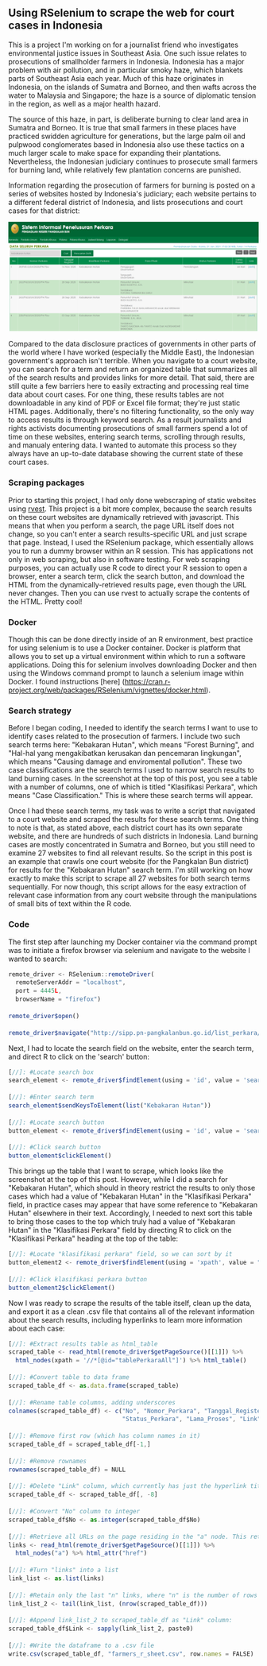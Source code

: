 ## Using RSelenium to scrape the web for court cases in Indonesia

This is a project I'm working on for a journalist friend who investigates environmental justice issues in Southeast Asia. One such issue relates to prosecutions of smallholder farmers in Indonesia. Indonesia has a major problem with air pollution, and in particular smoky haze, which blankets parts of Southeast Asia each year. Much of this haze originates in Indonesia, on the islands of Sumatra and Borneo, and then wafts across the water to Malaysia and Singapore; the haze is a source of diplomatic tension in the region, as well as a major health hazard.

The source of this haze, in part, is deliberate burning to clear land area in Sumatra and Borneo. It is true that small farmers in these places have practiced swidden agriculture for generations, but the large palm oil and pulpwood conglomerates based in Indonesia also use these tactics on a much larger scale to make space for expanding their plantations. Nevertheless, the Indonesian judiciary continues to prosecute small farmers for burning land, while relatively few plantation concerns are punished.

Information regarding the prosecution of farmers for burning is posted on a series of websites hosted by Indonesia's judiciary; each website pertains to a different federal district of Indonesia, and lists prosecutions and court cases for that district:

<img src="images/indon_search_screenshot.png?raw=true"/>

Compared to the data disclosure practices of governments in other parts of the world where I have worked (especially the Middle East), the Indonesian government's approach isn't terrible. When you navigate to a court website, you can search for a term and return an organized table that summarizes all of the search results and provides links for more detail. That said, there are still quite a few barriers here to easily extracting and processing real time data about court cases. For one thing, these results tables are not downloadable in any kind of PDF or Excel file format; they're just static HTML pages. Additionally, there's no filtering functionality, so the only way to access results is through keyword search. As a result journalists and rights activists documenting prosecutions of small farmers spend a lot of time on these websites, entering search terms, scrolling through results, and manualy entering data. I wanted to automate this process so they always have an up-to-date database showing the current state of these court cases.

### Scraping packages

Prior to starting this project, I had only done webscraping of static websites using [rvest](https://benjspitler.github.io/ksa_scraper). This project is a bit more complex, because the search results on these court websites are dynamically retrieved with javascript. This means that when you perform a search, the page URL itself does not change, so you can't enter a search results-specific URL and just scrape that page. Instead, I used the RSelenium package, which essentially allows you to run a dummy browser within an R session. This has applications not only in web scraping, but also in software testing. For web scraping purposes, you can actually use R code to direct your R session to open a browser, enter a search term, click the search button, and download the HTML from the dynamically-retrieved results page, even though the URL never changes. Then you can use rvest to actually scrape the contents of the HTML. Pretty cool!

### Docker

Though this can be done directly inside of an R environment, best practice for using selenium is to use a Docker container. Docker is platform that allows you to set up a virtual environment within which to run a software applications. Doing this for selenium involves downloading Docker and then using the Windows command prompt to launch a selenium image within Docker. I found instructions [here] (https://cran.r-project.org/web/packages/RSelenium/vignettes/docker.html). 

### Search strategy

Before I began coding, I needed to identify the search terms I want to use to identify cases related to the prosecution of farmers. I include two such search terms here: "Kebakaran Hutan", which means "Forest Burning", and "Hal-hal yang mengakibatkan kerusakan dan pencemaran lingkungan", which means "Causing damage and enviromental pollution". These two case classifications are the search terms I used to narrow search results to land burning cases. In the screenshot at the top of this post, you see a table with a number of columns, one of which is titled "Klasifikasi Perkara", which means "Case Classification." This is where these search terms will appear.

Once I had these search terms, my task was to write a script that navigated to a court website and scraped the results for these search terms. One thing to note is that, as stated above, each district court has its own separate website, and there are hundreds of such districts in Indonesia. Land burning cases are mostly concentrated in Sumatra and Borneo, but you still need to examine 27 websites to find all relevant results. So the script in this post is an example that crawls one court website (for the Pangkalan Bun district) for results for the "Kebakaran Hutan" search term. I'm still working on how exactly to make this script to scrape all 27 websites for both search terms sequentially. For now though, this script allows for the easy extraction of relevant case information from any court website through the manipulations of small bits of text within the R code.

### Code

The first step after launching my Docker container via the command prompt was to initiate a firefox browser via selenium and navigate to the website I wanted to search:

```javascript
remote_driver <- RSelenium::remoteDriver(
  remoteServerAddr = "localhost",
  port = 4445L,
  browserName = "firefox")
  
remote_driver$open()

remote_driver$navigate("http://sipp.pn-pangkalanbun.go.id/list_perkara/search")
```
Next, I had to locate the search field on the website, enter the search term, and direct R to click on the 'search' button:
```javascript
[//]: #Locate search box
search_element <- remote_driver$findElement(using = 'id', value = 'search-box')

[//]: #Enter search term
search_element$sendKeysToElement(list("Kebakaran Hutan"))

[//]: #Locate search button
button_element <- remote_driver$findElement(using = 'id', value = 'search-btn1')

[//]: #Click search button
button_element$clickElement()
```
This brings up the table that I want to scrape, which looks like the screenshot at the top of this post. However, while I did a search for "Kebakaran Hutan", which should in theory restrict the results to only those cases which had a value of "Kebakaran Hutan" in the "Klasifikasi Perkara" field, in practice cases may appear that have some reference to "Kebakaran Hutan" elsewhere in their text. Accordingly, I needed to next sort this table to bring those cases to the top which truly had a value of "Kebakaran Hutan" in the "Klasifikasi Perkara" field by directing R to click on the "Klasifikasi Perkara" heading at the top of the table:
```javascript
[//]: #Locate "klasifikasi perkara" field, so we can sort by it
button_element2 <- remote_driver$findElement(using = 'xpath', value = "//table[@id='tablePerkaraAll']/tbody/tr/td[4]")

[//]: #Click klasifikasi perkara button
button_element2$clickElement()
```
Now I was ready to scrape the results of the table itself, clean up the data, and export it as a clean .csv file that contains all of the relevant information about the search results, including hyperlinks to learn more information about each case:
```javascript
[//]: #Extract results table as html_table
scraped_table <- read_html(remote_driver$getPageSource()[[1]]) %>%
  html_nodes(xpath = '//*[@id="tablePerkaraAll"]') %>% html_table()

[//]: #Convert table to data frame
scraped_table_df <- as.data.frame(scraped_table)

[//]: #Rename table columns, adding underscores
colnames(scraped_table_df) <- c("No", "Nomor_Perkara", "Tanggal_Register", "Klasifikasi_Perkara", "Para_Pihak",
                                "Status_Perkara", "Lama_Proses", "Link")

[//]: #Remove first row (which has column names in it)
scraped_table_df = scraped_table_df[-1,]

[//]: #Remove rownames
rownames(scraped_table_df) = NULL

[//]: #Delete "Link" column, which currently has just the hyperlink title in it ("detil")
scraped_table_df <- scraped_table_df[, -8]

[//]: #Convert "No" column to integer
scraped_table_df$No <- as.integer(scraped_table_df$No)

[//]: #Retrieve all URLs on the page residing in the "a" node. This returns all of the URLs on the whole page, which is too many. The last "n" of these links are the ones we want, where "n" is the number of rows in scraped_table_df
links <- read_html(remote_driver$getPageSource()[[1]]) %>%
  html_nodes("a") %>% html_attr("href")

[//]: #Turn "links" into a list
link_list <- as.list(links)

[//]: #Retain only the last "n" links, where "n" is the number of rows in scraped_table_df
link_list_2 <- tail(link_list, (nrow(scraped_table_df)))

[//]: #Append link_list_2 to scraped_table_df as "Link" column:
scraped_table_df$Link <- sapply(link_list_2, paste0)

[//]: #Write the dataframe to a .csv file
write.csv(scraped_table_df, "farmers_r_sheet.csv", row.names = FALSE)
```
